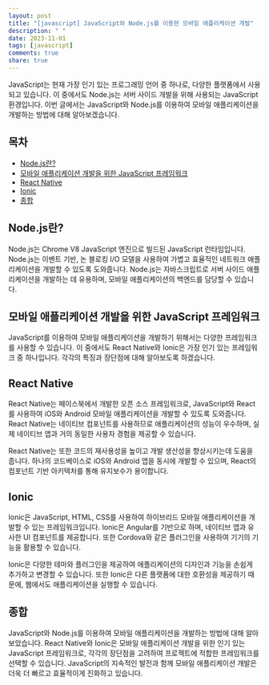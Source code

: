```yaml
---
layout: post
title: "[javascript] JavaScript와 Node.js를 이용한 모바일 애플리케이션 개발"
description: " "
date: 2023-11-01
tags: [javascript]
comments: true
share: true
---
```


JavaScript는 현재 가장 인기 있는 프로그래밍 언어 중 하나로, 다양한 플랫폼에서 사용되고 있습니다. 이 중에서도 Node.js는 서버 사이드 개발을 위해 사용되는 JavaScript 환경입니다. 이번 글에서는 JavaScript와 Node.js를 이용하여 모바일 애플리케이션을 개발하는 방법에 대해 알아보겠습니다.

## 목차
- [Node.js란?](#nodejs란)
- [모바일 애플리케이션 개발을 위한 JavaScript 프레임워크](#모바일-애플리케이션-개발을-위한-javascript-프레임워크)
- [React Native](#react-native)
- [Ionic](#ionic)
- [종합](#종합)

## Node.js란?
Node.js는 Chrome V8 JavaScript 엔진으로 빌드된 JavaScript 런타임입니다. Node.js는 이벤트 기반, 논 블로킹 I/O 모델을 사용하여 가볍고 효율적인 네트워크 애플리케이션을 개발할 수 있도록 도와줍니다. Node.js는 자바스크립트로 서버 사이드 애플리케이션을 개발하는 데 유용하며, 모바일 애플리케이션의 백엔드를 담당할 수 있습니다.

## 모바일 애플리케이션 개발을 위한 JavaScript 프레임워크
JavaScript를 이용하여 모바일 애플리케이션을 개발하기 위해서는 다양한 프레임워크를 사용할 수 있습니다. 이 중에서도 React Native와 Ionic은 가장 인기 있는 프레임워크 중 하나입니다. 각각의 특징과 장단점에 대해 알아보도록 하겠습니다.

## React Native
React Native는 페이스북에서 개발한 오픈 소스 프레임워크로, JavaScript와 React를 사용하여 iOS와 Android 모바일 애플리케이션을 개발할 수 있도록 도와줍니다. React Native는 네이티브 컴포넌트를 사용하므로 애플리케이션의 성능이 우수하며, 실제 네이티브 앱과 거의 동일한 사용자 경험을 제공할 수 있습니다.

React Native는 또한 코드의 재사용성을 높이고 개발 생산성을 향상시키는데 도움을 줍니다. 하나의 코드베이스로 iOS와 Android 앱을 동시에 개발할 수 있으며, React의 컴포넌트 기반 아키텍처를 통해 유지보수가 용이합니다.

## Ionic
Ionic은 JavaScript, HTML, CSS를 사용하여 하이브리드 모바일 애플리케이션을 개발할 수 있는 프레임워크입니다. Ionic은 Angular를 기반으로 하며, 네이티브 앱과 유사한 UI 컴포넌트를 제공합니다. 또한 Cordova와 같은 플러그인을 사용하여 기기의 기능을 활용할 수 있습니다.

Ionic은 다양한 테마와 플러그인을 제공하여 애플리케이션의 디자인과 기능을 손쉽게 추가하고 변경할 수 있습니다. 또한 Ionic은 다른 플랫폼에 대한 호환성을 제공하기 때문에, 웹에서도 애플리케이션을 실행할 수 있습니다.

## 종합
JavaScript와 Node.js를 이용하여 모바일 애플리케이션을 개발하는 방법에 대해 알아보았습니다. React Native와 Ionic은 모바일 애플리케이션 개발을 위한 인기 있는 JavaScript 프레임워크로, 각각의 장단점을 고려하여 프로젝트에 적합한 프레임워크를 선택할 수 있습니다. JavaScript의 지속적인 발전과 함께 모바일 애플리케이션 개발은 더욱 더 빠르고 효율적이게 진화하고 있습니다.